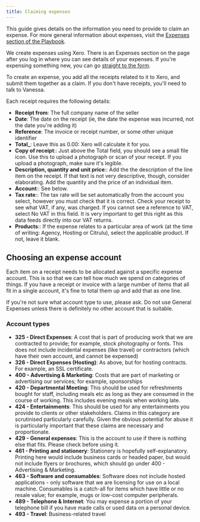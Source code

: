 ```yaml
---
title: Claiming expenses
---
```


This guide gives details on the information you need to provide to claim an
expense. For more general information about expenses, visit the [Expenses
section of the Playbook](https://playbook.dxw.com/#expenses).

We create expenses using Xero. There is an Expenses section on the page after
you log in where you can see details of your expenses. If you're expensing
something new, you can go [straight to the
form](https://expenses.xero.com/!wrUP-/detail/create-new).

To create an expense, you add all the receipts related to it to Xero, and submit
them together as a claim. If you don't have receipts, you'll need to talk to
Vanessa.

Each receipt requires the following details:

- **Receipt from**: The full company name of the seller
- **Date**: The date on the receipt (ie, the date the expense was incurred,
  not the date you're adding it)
- **Reference**: The invoice or receipt number, or some other unique identifier
- **Total\_**: Leave this as 0.00: Xero will calculate it for you.
- **Copy of receipt**:: Just above the Total field, you should see a small file
  icon. Use this to upload a photograph or scan of your receipt. If you upload
  a photograph, make sure it's legible.
- **Description, quantity and unit price**:: Add the the description of the line
  item on the receipt. If that text is not very descriptive, though, consider
  elaborating. Add the quantity and the price of an individual item.
- **Account**:: See below.
- **Tax rate**:: The tax rate will be set automatically from the account you
  select, however you must check that it is correct. Check your receipt to see
  what VAT, if any, was charged. If you cannot see a reference to VAT, select
  No VAT in this field. It is very important to get this right as this data
  feeds directly into our VAT returns.
- **Products**:: If the expense relates to a particular area of work (at the
  time of writing: Agency, Hosting or Citrulu), select the applicable product.
  If not, leave it blank.

## Choosing an expense account

Each item on a receipt needs to be allocated against a specific expense account.
This is so that we can tell how much we spend on categories of things. If you
have a receipt or invoice with a large number of items that all fit in a single
account, it's fine to total them up and add that as one line.

If you're not sure what account type to use, please ask. Do not use General
Expenses unless there is definitely no other account that is suitable.

### Account types

- **325 - Direct Expenses**: A cost that is part of producing work that we are
  contracted to provide; for example, stock photography or fonts. This does not
  include incidental expenses (like travel) or contractors (which have their own
  account, and cannot be expensed)
- **326 - Direct Expenses (Hosting)**: As above, but for hosting contracts. For
  example, an SSL certificate.
- **400 - Advertising & Marketing**: Costs that are part of marketing or
  advertising our services; for example, sponsorships
- **420 - Departmental Meeting**: This should be used for refreshments bought
  for staff, including meals etc as long as they are consumed in the course of
  working. This includes evening meals when working late.
- **424 - Entertainments**: This should be used for any entertainments you
  provide to clients or other stakeholders. Claims in this category are
  scrutinised particularly carefully. Given the obvious potential for abuse it
  is particularly important that these claims are necessary and proportionate.
- **429 - General expenses**: This is the account to use if there is nothing
  else that fits. Please check before using it.
- **461 - Printing and stationery**: Stationery is hopefully self-explanatory.
  Printing here would include business cards or headed paper, but would not
  include flyers or brochures, which should go under 400 - Advertising &
  Marketing.
- **463 - Software and consumables**: Software does not include hosted
  applications - only software that we are licensing for use on a local machine.
  Consumables is a catch-all for items which have little or no resale value;
  for example, mugs or low-cost computer peripherals.
- **489 - Telephone & Internet**: You may expense a portion of your telephone
  bill if you have made calls or used data on a personal device.
- **493 - Travel**: Business-related travel
